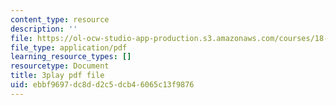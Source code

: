 ```yaml
---
content_type: resource
description: ''
file: https://ol-ocw-studio-app-production.s3.amazonaws.com/courses/18-06sc-linear-algebra-fall-2011/ebbf9697dc8dd2c5dcb46065c13f9876_qEBi0K5wfOs.pdf
file_type: application/pdf
learning_resource_types: []
resourcetype: Document
title: 3play pdf file
uid: ebbf9697-dc8d-d2c5-dcb4-6065c13f9876
---
```

